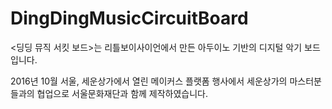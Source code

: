 # DingDingMusicCircuitBoard

<딩딩 뮤직 서킷 보드>는 리틀보이사이언에서 만든 아두이노 기반의 디지털 악기 보드 입니다. 

2016년 10월 서울, 세운상가에서 열린 메이커스 플랫폼 행사에서 세운상가의 마스터분들과의 협업으로 서울문화재단과 함께 제작하였습니다. 

